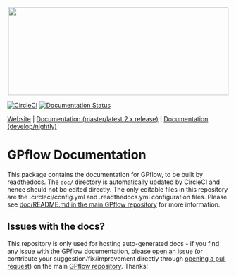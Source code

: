 <div style="text-align:center">
<img width="500" height="200" src="./doc/source/_static/gpflow_logo.svg">
</div>

[![CircleCI](https://circleci.com/gh/GPflow/docs/tree/master.svg?style=svg)](https://circleci.com/gh/GPflow/docs/tree/master.svg?style=svg)
[![Documentation Status](https://readthedocs.org/projects/gpflow/badge/?version=master)](http://gpflow.readthedocs.io/en/master/?badge=master)

[Website](https://gpflow.org)
| [Documentation (master/latest 2.x release)](https://gpflow.readthedocs.io/en/master/)
| [Documentation (develop/nightly)](https://gpflow.readthedocs.io/en/develop/)

# GPflow Documentation

This package contains the documentation for GPflow, to be built by readthedocs.
The `doc/` directory is automatically updated by CircleCI and hence should not be edited directly.
The only editable files in this repository are the .circleci/config.yml and .readthedocs.yml configuration files.
Please see [doc/README.md in the main GPflow repository](https://github.com/GPflow/GPflow/blob/develop/doc/README.md) for more information.

## Issues with the docs?

This repository is only used for hosting auto-generated docs - if you find any issue with the GPflow documentation, please [open an issue](https://github.com/GPflow/GPflow/issues/new?template=doc-issue.md) (or contribute your suggestion/fix/improvement directly through [opening a pull request](https://github.com/GPflow/GPflow/compare)) on the main [GPflow repository](https://github.com/GPflow/GPflow/). Thanks!
